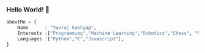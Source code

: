 <!---- 👋 Hi, I’m @YuKa2004
- 👀 I’m interested in ...
- 🌱 I’m currently learning ...
- 💞️ I’m looking to collaborate on ...
- 📫 How to reach me ...
- 😄 Pronouns: ...
- ⚡ Fun fact: ...


YuKa2004/YuKa2004 is a ✨ special ✨ repository because its `README.md` (this file) appears on your GitHub profile.
You can click the Preview link to take a look at your changes.
--->
### Hello World! 👋

```python
aboutMe = {
    Name      : "Yuvraj Kashyap",
    Interests :["Programming","Machine Learning","Robotics","Chess", "Music"],
    Languages :["Python","C","Javascript"],
}
```


